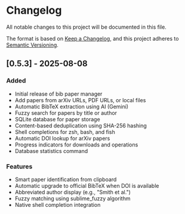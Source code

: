# Changelog

All notable changes to this project will be documented in this file.

The format is based on [Keep a Changelog](https://keepachangelog.com/en/1.0.0/),
and this project adheres to [Semantic Versioning](https://semver.org/spec/v2.0.0.html).

## [0.5.3] - 2025-08-08

### Added
- Initial release of bib paper manager
- Add papers from arXiv URLs, PDF URLs, or local files
- Automatic BibTeX extraction using AI (Gemini)
- Fuzzy search for papers by title or author
- SQLite database for paper storage
- Content-based deduplication using SHA-256 hashing
- Shell completions for zsh, bash, and fish
- Automatic DOI lookup for arXiv papers
- Progress indicators for downloads and operations
- Database statistics command

### Features
- Smart paper identification from clipboard
- Automatic upgrade to official BibTeX when DOI is available
- Abbreviated author display (e.g., "Smith et al.")
- Fuzzy matching using sublime_fuzzy algorithm
- Native shell completion integration

